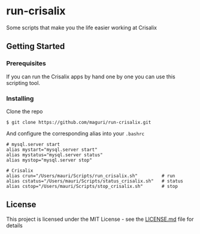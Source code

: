 # run-crisalix

Some scripts that make you the life easier working at Crisalix

## Getting Started

### Prerequisites

If you can run the Crisalix apps by hand one by one you can use this scripting tool.

### Installing

Clone the repo
```
$ git clone https://github.com/maguri/run-crisalix.git
```

And configure the corresponding alias into your `.bashrc`

```
# mysql.server start
alias mystart="mysql.server start"
alias mystatus="mysql.server status"
alias mystop="mysql.server stop"

# Crisalix
alias crun="/Users/mauri/Scripts/run_crisalix.sh"         # run
alias cstatus="/Users/mauri/Scripts/status_crisalix.sh"   # status
alias cstop="/Users/mauri/Scripts/stop_crisalix.sh"       # stop
```

## License

This project is licensed under the MIT License - see the [LICENSE.md](LICENSE.md) file for details
